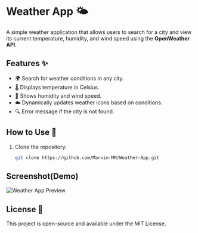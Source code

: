 # Weather App 🌤️

A simple weather application that allows users to search for a city and view its current temperature, humidity, and wind speed using the **OpenWeather API**.

## Features ✨
- 🌍 Search for weather conditions in any city.
- 🌡️ Displays temperature in Celsius.
- 💨 Shows humidity and wind speed.
- ☁️ Dynamically updates weather icons based on conditions.
- 🔍 Error message if the city is not found.

## How to Use 🚀
1. Clone the repository:
   ```bash
   git clone https://github.com/Marvin-MM/Weather-App.git

## Screenshot(Demo)
   ![Weather App Preview](https://github.com/Marvin-MM/Weather-App/blob/main/images/image.png?raw=true)


##  License 📜
This project is open-source and available under the MIT License.